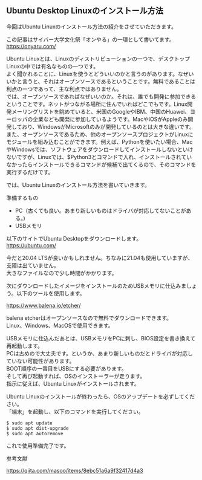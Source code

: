 ## Ubuntu Desktop Linuxのインストール方法

今回はUbuntu Linuxのインストール方法の紹介をさせていただきます。  

この記事はサイバー大学文化祭「オンやる」の一環として書いてます。  
https://onyaru.com/

Ubuntu Linuxとは、Linuxのディストリビューションの一つで、デスクトップLinuxの中では有名なものの一つです。  
よく聞かれることに、Linuxを使うとどういいのかと言うのがあります。なぜいいかと言うと、それはオープンソースであるということです。無料であることは利点の一つであって、主な利点ではありません。  
では、オープンソースであればなぜいいのか。それは、誰でも開発に参加できるということです。ネットがつながる場所に住んでいればどこでもです。Linux開発メーリングリストを眺めていると、米国のGoogleやIBM、中国のHuawei、ヨーロッパの企業なども開発に参加しているようです。MacやiOSがAppleのみ開発しており、WindowsがMicrosoftのみが開発しているのとは大きな違いです。また、オープンソースであるため、他のオープンソースプロジェクトがLinuxにモジュールを組み込むことができます。例えば、Pythonを使いたい場合、MacやWindowsでは、ソフトウェアをダウンロードしてインストールしないといけないですが、Linuxでは、$Python3とコマンドで入れ、インストールされていなかったらインストールできるコマンドが候補で出てくるので、そのコマンドを実行するだけです。  

では、Ubuntu Linuxのインストール方法を書いていきます。  

準備するもの
*  PC（古くても良い。あまり新しいものはドライバが対応してないことがある。)
*  USBメモリ

以下のサイトでUbuntu Desktopをダウンロードします。  
https://ubuntu.com/

今だと20.04 LTSが良いかもしれません。ちなみに21.04も使用していますが、支障は出ていません。  
大きなファイルなので少し時間がかかります。  

次にダウンロードしたイメージをインストールのためUSBメモリに仕込みましょう。以下のツールを使用します。  

https://www.balena.io/etcher/

balena etcherはオープンソースなので無料でダウンロードできます。  
Linux、Windows、MacOSで使用できます。

USBメモリに仕込んだあとは、USBメモリをPCに刺し、BIOS設定を書き換えて再起動します。  
PCは古めので大丈夫です。というか、あまり新しいものだとドライバが対応していない可能性があります。  
BOOT順序の一番目をUSBにする必要があります。  
そして再び起動すれば、OSのインストーラーが走ります。  
指示に従えば、Ubuntu Linuxがインストールされます。

Ubuntu Linuxのインストールが終わったら、OSのアップデートを必ずしてください。  
「端末」を起動し、以下のコマンドを実行してください。  

```
$ sudo apt update
$ sudo apt dist-upgrade
$ sudo apt autoremove
```

これで使用準備完了です。  

参考文献

https://qiita.com/masoo/items/8ebc51a6a9f32417d4a3
